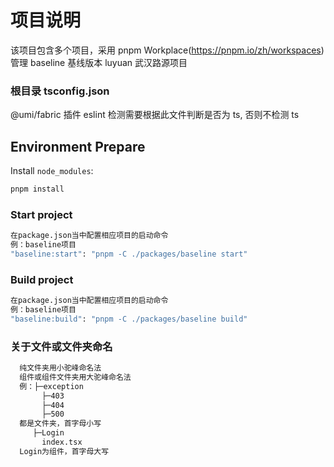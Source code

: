 # 项目说明

该项目包含多个项目，采用 pnpm Workplace(https://pnpm.io/zh/workspaces)管理 baseline 基线版本 luyuan 武汉路源项目

### 根目录 tsconfig.json

@umi/fabric 插件 eslint 检测需要根据此文件判断是否为 ts, 否则不检测 ts

## Environment Prepare

Install `node_modules`:

```bash
pnpm install
```

### Start project

```bash
在package.json当中配置相应项目的启动命令
例：baseline项目
"baseline:start": "pnpm -C ./packages/baseline start"
```

### Build project

```bash
在package.json当中配置相应项目的启动命令
例：baseline项目
"baseline:build": "pnpm -C ./packages/baseline build"
```

### 关于文件或文件夹命名

```bash
  纯文件夹用小驼峰命名法
  组件或组件文件夹用大驼峰命名法
  例：├─exception
       ├─403
       ├─404
       ├─500
  都是文件夹，首字母小写
     ├─Login
       index.tsx
  Login为组件，首字母大写
```
